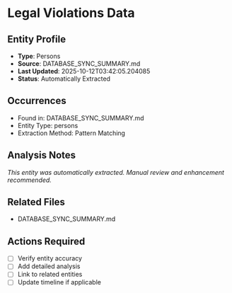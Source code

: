 # Legal Violations Data

## Entity Profile
- **Type**: Persons
- **Source**: DATABASE_SYNC_SUMMARY.md
- **Last Updated**: 2025-10-12T03:42:05.204085
- **Status**: Automatically Extracted

## Occurrences
- Found in: DATABASE_SYNC_SUMMARY.md
- Entity Type: persons
- Extraction Method: Pattern Matching

## Analysis Notes
*This entity was automatically extracted. Manual review and enhancement recommended.*

## Related Files
- DATABASE_SYNC_SUMMARY.md

## Actions Required
- [ ] Verify entity accuracy
- [ ] Add detailed analysis
- [ ] Link to related entities
- [ ] Update timeline if applicable
